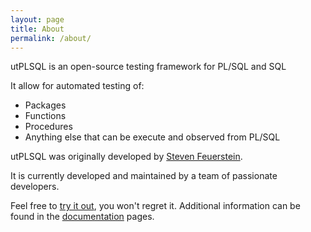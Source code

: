 ```yaml
---
layout: page
title: About
permalink: /about/
---
```


utPLSQL is an open-source testing framework for PL/SQL and SQL

It allow for automated testing of:

* Packages
* Functions
* Procedures
* Anything else that can be execute and observed from PL/SQL 
   

utPLSQL was originally developed by [Steven Feuerstein](http://stevenfeuerstein.com/).

It is currently developed and maintained by a team of passionate developers.

Feel free to [try it out](/downloads), you won't regret it.
Additional information can be found in the [documentation](/documentation) pages.

